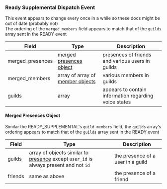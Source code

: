 ### Ready Supplemental Dispatch Event

This event appears to change every once in a while so these docs might be out of date (probably not)  
The ordering of the `merged_members` field appears to match that of the `guilds` array sent in the READY event

| Field            | Type                                                                                                        | Description                                           |
|------------------|-------------------------------------------------------------------------------------------------------------|-------------------------------------------------------|
| merged_presences | [merged presences object](#merged-presences-object)                                                         | presences of friends and various users in guilds      |
| merged_members   | array of array of [member objects](https://discord.com/developers/docs/resources/guild#guild-member-object) | various members in guilds                             |
| guilds           | array                                                                                                       | appears to contain information regarding voice states |

#### Merged Presences Object

Similar the READY_SUPPLEMENTAL's `guild_members` field, the `guilds` array's ordering appears to match that of the `guilds` array sent in the READY event

| Field   | Type                                                                                                                                                                                     | Description                       |
|---------|------------------------------------------------------------------------------------------------------------------------------------------------------------------------------------------|-----------------------------------|
| guilds  | array of objects similar to [presence](#https://discord.com/developers/docs/topics/gateway#presence-update-presence-update-event-fields) except `user_id` is always present and not `id` | the presence of a user in a guild |
| friends | same as above                                                                                                                                                                            | the presence of a friend          |
